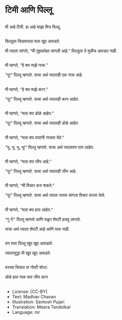 # टिमी आणि पिल्लू

##
मी आहे टिमी. हा आहे माझा मित्र पिल्लू. 

##
पिल्लूला चिडवायला मला खूप आवडते. 

मी त्याला सांगते, “मी तुझ्यापेक्षा चांगली आहे.” पिल्लूला ते मुळीच आवडत नाही. 

##
मी म्हणते, “हे बघ माझे नाक.” 

“भू!” पिल्लू म्हणतो. याचा अर्थ त्यालाही एक नाक आहे. 

##
मी म्हणते, “हे बघ माझे कान.” 

“भू!” पिल्लू म्हणतो. याचा अर्थ त्यालाही कान आहेत. 

##
मी म्हणते, “मला बघ डोळे आहेत.” 

“भू!” पिल्लू म्हणतो. याचा अर्थ त्यालाही डोळे आहेत. 

##
मी म्हणते, “मला बघ पायांनी नाचता येते.” 

“भू, भू, भू, भू!” पिल्लू म्हणतो. याचा अर्थ त्यालापण पाय आहेत. 

##
मी म्हणते, “मला बघ जीभ आहे.” 

“भू!” पिल्लू म्हणतो. याचा अर्थ त्यालाही जीभ आहे. 

##
मी म्हणते, “मी विचार करु शकते.” 

“भू!” पिल्लू म्हणतो. याचा अर्थ त्याला जास्त चांगला विचार करता येतो. 

##
मी म्हणते, “मला बघ हात आहेत.”

“गु र्र!” पिल्लू म्हणतो आणि वळून शेपटी हलवू लागतो.

याचा अर्थ त्याला शेपटी आहे आणि मला नाही. 

##
पण मला पिल्लू खूप खूप आवडतो.

त्यालासुद्धा मी खूप खूप आवडते. 

##
वरच्या चित्रात  या गोष्टी शोधा:

डोळे      हात      नाक      पाय      जीभ      कान

##
* License: [CC-BY]
* Text: Madhav Chavan
* Illustration: Santosh Pujari
* Translation: Meera Tendolkar
* Language: mr
